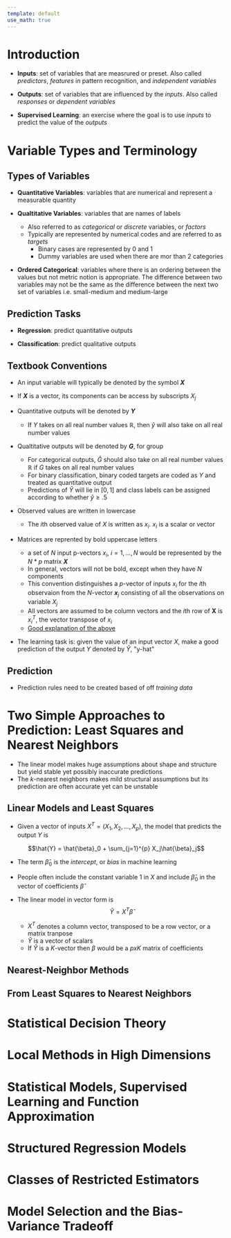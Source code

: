 ```yaml
---
template: default
use_math: true
---
```



# Introduction

- **Inputs**: set of variables that are measrured or preset. Also called *predictors*, *features* in pattern recognition, and *independent variables*

- **Outputs**: set of variables that are influenced by the *inputs*. Also called *responses* or *dependent variables*

- **Supervised Learning**: an exercise where the goal is to use *inputs* to predict the value of the *outputs*

# Variable Types and Terminology

## Types of Variables

- **Quantitative Variables**: variables that are numerical and represent a measurable quantity

- **Qualtitative Variables**: variables that are names of labels
  - Also referred to as *categorical* or *discrete* variables, or *factors*
  - Typically are represented by numerical codes and are referred to as *targets*
    - Binary cases are represented by 0 and 1
    - Dummy variables are used when there are mor than 2 categories
- **Ordered Categorical**: variables where there is an ordering between the values but not metric notion is appropriate. The difference between two variables may not be the same as the difference between the next two set of variables i.e. small-medium and medium-large

## Prediction Tasks

- **Regression**: predict quantitative outputs

- **Classification**: predict qualitative outputs

## Textbook Conventions

- An input variable will typically be denoted by the symbol ***X***

- If ***X*** is a vector, its components can be access by subscripts $X_j$

- Quantitative outputs will be denoted by ***Y***
  - If $Y$ takes on all real number values $\mathbb{R}$, then $\hat{y}$ will also take on all real number values

- Qualtitative outputs will be denoted by ***G***, for group
  - For categorical outputs, $\hat{G}$ should also take on all real number values $\mathbb{R}$ if $G$ takes on all real number values
  - For binary classification, binary coded targets are coded as $Y$ and treated as quantitative output
  - Predictions of $\hat{Y}$ will lie in $[0, 1]$ and class labels can be assigned according to whether $\hat{y} \geq .5$

- Observed values are written in lowercase
  - The *i*th observed value of *X* is written as $x_i$. $x_i$ is a scalar or vector
- Matrices are reprented by bold uppercase letters
  - a set of *N* input p-vectors $x_i$, $i = 1,...,N$ would be represented by the $N * p$ matrix ***X***
  - In general, vectors will not be bold, except when they have $N$ components
  - This convention distinguishes a $p$-vector of inputs $x_i$ for the $i$th observaion from the $N$-vector **$x$**$_j$ consisting of all the observations on variable $X_j$
  - All vectors are assumed to be column vectors and the $i$th row of **X** is $x_i^T$, the vector transpose of $x_i$
  - [Good explanation of the above](https://stats.stackexchange.com/questions/224374/help-understanding-p-vector-language)
- The learning task is: given the value of an input vector $X$, make a good prediction of the output $Y$ denoted by $\hat{Y}$, "y-hat"

## Prediction
- Prediction rules need to be created based of off *training data*


# Two Simple Approaches to Prediction: Least Squares and Nearest Neighbors
- The linear model makes huge assumptions about shape and structure but yield stable yet possibly inaccurate predictions
- The *k*-nearest neighbors makes mild structural assumptions but its prediction are often accurate yet can be unstable


## Linear Models and Least Squares
- Given a vector of inputs $X^T = (X_1, X_2, ..., X_p)$, the model that predicts the output $Y$ is 

$$\hat{Y} = \hat{\beta}_0 + \sum_{j=1}^{p} X_j\hat{\beta}_j$$

- The term $\hat{\beta}_0$ is the *intercept*, or *bias* in machine learning

- People often include the constant variable 1 in $X$ and include $\hat{\beta}_0$ in the vector of coefficients $\hat{\beta}$
- The linear model in vector form is
$$\hat{Y} = X^T\hat{\beta}$$
  - $X^T$ denotes a column vector, transposed to be a row vector, or a matrix tranpose
  - $\hat{Y}$ is a vector of scalars
  - If $\hat{Y}$ is a *K*-vector then $\beta$ would be a $p x K$ matrix of coefficients

## Nearest-Neighbor Methods

## From Least Squares to Nearest Neighbors


# Statistical Decision Theory


# Local Methods in High Dimensions


# Statistical Models, Supervised Learning and Function Approximation



# Structured Regression Models



# Classes of Restricted Estimators



# Model Selection and the Bias-Variance Tradeoff